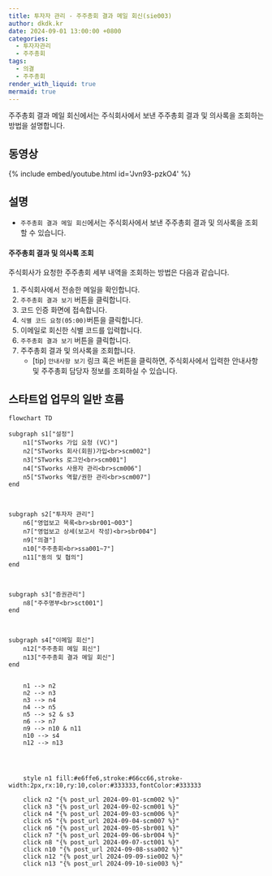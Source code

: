 ```yaml
---
title: 투자자 관리 - 주주총회 결과 메일 회신(sie003)
author: dkdk.kr
date: 2024-09-01 13:00:00 +0800
categories:
  - 투자자관리
  - 주주총회
tags:
  - 의결
  - 주주총회
render_with_liquid: true
mermaid: true
---
```


주주총회 결과 메일 회신에서는 주식회사에서 보낸 주주총회 결과 및 의사록을 조회하는 방법을 설명합니다.

## 동영상

{% include embed/youtube.html id='Jvn93-pzkO4' %}

## 설명
- `주주총회 결과 메일 회신`에서는 주식회사에서 보낸 주주총회 결과 및 의사록을 조회할 수 있습니다.
#### 주주총회 결과 및 의사록 조회
주식회사가 요청한 주주총회 세부 내역을 조회하는 방법은 다음과 같습니다.

1. 주식회사에서 전송한 메일을 확인합니다.
2. `주주총회 결과 보기` 버튼을 클릭합니다.
3. 코드 인증 화면에 접속합니다.
4. `식별 코드 요청(05:00)`버튼을 클릭합니다.
5. 이메일로 회신한 식별 코드를 입력합니다.
6. `주주총회 결과 보기` 버튼을 클릭합니다.
7. 주주총회 결과 및 의사록을 조회합니다.
	- [tip] `안내사항 보기` 링크 혹은 버튼을 클릭하면, 주식회사에서 입력한 안내사항 및 주주총회 담당자 정보를 조회하실 수 있습니다.

## 스타트업 업무의 일반 흐름

```mermaid
flowchart TD

subgraph s1["설정"]
    n1["STworks 가입 요청 (VC)"]
    n2["STworks 회사(회원)가입<br>scm002"]
    n3["STworks 로그인<br>scm001"]
    n4["STworks 사용자 관리<br>scm006"]
    n5["STworks 역할/권한 관리<br>scm007"]
end

  

subgraph s2["투자자 관리"]
    n6["영업보고 목록<br>sbr001~003"]
    n7["영업보고 상세(보고서 작성)<br>sbr004"]
    n9["의결"]
    n10["주주총회<br>ssa001~7"]
    n11["동의 및 협의"]
end

  

subgraph s3["증권관리"]
    n8["주주명부<br>sct001"]
end

  

subgraph s4["이메일 회신"]
    n12["주주총회 메일 회신"]
    n13["주주총회 결과 메일 회신"]
end


    n1 --> n2
    n2 --> n3
    n3 --> n4
    n4 --> n5
    n5 --> s2 & s3
    n6 --> n7
    n9 --> n10 & n11
    n10 --> s4
    n12 --> n13

  
  

    style n1 fill:#e6ffe6,stroke:#66cc66,stroke-width:2px,rx:10,ry:10,color:#333333,fontColor:#333333

    click n2 "{% post_url 2024-09-01-scm002 %}"
    click n3 "{% post_url 2024-09-02-scm001 %}"
    click n4 "{% post_url 2024-09-03-scm006 %}"
    click n5 "{% post_url 2024-09-04-scm007 %}"
    click n6 "{% post_url 2024-09-05-sbr001 %}"
    click n7 "{% post_url 2024-09-06-sbr004 %}"
    click n8 "{% post_url 2024-09-07-sct001 %}"
    click n10 "{% post_url 2024-09-08-ssa002 %}"
    click n12 "{% post_url 2024-09-09-sie002 %}"
    click n13 "{% post_url 2024-09-10-sie003 %}"
```